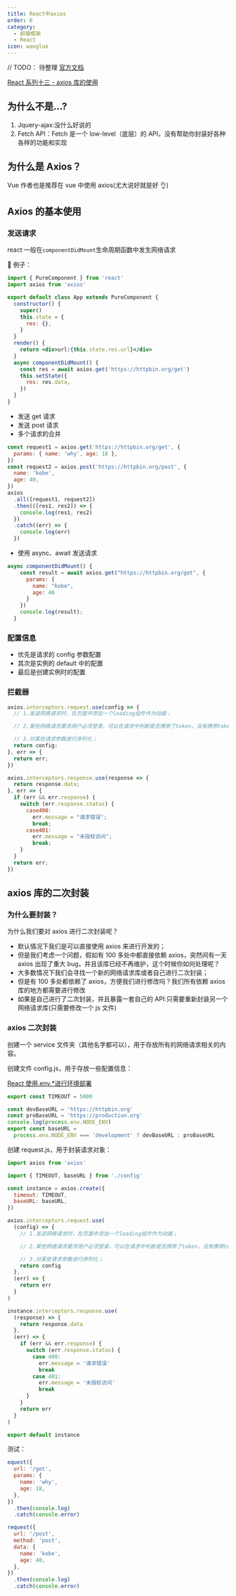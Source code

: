 ```yaml
---
title: React中axios
order: 6
category:
  - 前端框架
  - React
icon: wangluo
---
```


// TODO： 待整理
[官方文档](https://www.axios-http.cn/)

[React 系列十三 - axios 库的使用](https://mp.weixin.qq.com/s/MTj0Or-QFmv9a7BugO6--A)

## 为什么不是...?

1. Jquery-ajax:没什么好说的
2. Fetch API：Fetch 是一个 low-level（底层）的 API，没有帮助你封装好各种各样的功能和实现

## 为什么是 Axios？

Vue 作者也是推荐在 vue 中使用 axios(尤大说好就是好 👌)

## Axios 的基本使用

### 发送请求

react 一般在`componentDidMount`生命周期函数中发生网络请求

🌰 例子：

```jsx
import { PureComponent } from 'react'
import axios from 'axios'

export default class App extends PureComponent {
  constructor() {
    super()
    this.state = {
      res: {},
    }
  }
  render() {
    return <div>url:{this.state.res.url}</div>
  }
  async componentDidMount() {
    const res = await axios.get('https://httpbin.org/get')
    this.setState({
      res: res.data,
    })
  }
}
```

- 发送 get 请求
- 发送 post 请求
- 多个请求的合并

```js
const request1 = axios.get('https://httpbin.org/get', {
  params: { name: 'why', age: 18 },
})
const request2 = axios.post('https://httpbin.org/post', {
  name: 'kobe',
  age: 40,
})
axios
  .all([request1, request2])
  .then(([res1, res2]) => {
    console.log(res1, res2)
  })
  .catch((err) => {
    console.log(err)
  })
```

- 使用 async、await 发送请求

```js
async componentDidMount() {
    const result = await axios.get("https://httpbin.org/get", {
      params: {
        name: "kobe",
        age: 40
      }
    })
    console.log(result);
  }
```

### 配置信息

- 优先是请求的 config 参数配置
- 其次是实例的 default 中的配置
- 最后是创建实例时的配置

### 拦截器

```js
axios.interceptors.request.use(config => {
  // 1.发送网络请求时，在页面中添加一个loading组件作为动画；

  // 2.某些网络请求要求用户必须登录，可以在请求中判断是否携带了token，没有携带token直接跳转到login页面；

  // 3.对某些请求参数进行序列化；
  return config;
}, err => {
  return err;
})

axios.interceptors.response.use(response => {
  return response.data;
}, err => {
  if (err && err.response) {
    switch (err.response.status) {
      case400:
        err.message = "请求错误";
        break;
      case401:
        err.message = "未授权访问";
        break;
    }
  }
  return err;
})
```

## axios 库的二次封装

### 为什么要封装？

为什么我们要对 axios 进行二次封装呢？

- 默认情况下我们是可以直接使用 axios 来进行开发的；
- 但是我们考虑一个问题，假如有 100 多处中都直接依赖 axios，突然间有一天 axios 出现了重大 bug，并且该库已经不再维护，这个时候你如何处理呢？
- 大多数情况下我们会寻找一个新的网络请求库或者自己进行二次封装；
- 但是有 100 多处都依赖了 axios，方便我们进行修改吗？我们所有依赖 axios 库的地方都需要进行修改
- 如果是自己进行了二次封装，并且暴露一套自己的 API:只需要重新封装另一个网络请求库(只需要修改一个 js 文件)

### axios 二次封装

创建一个 service 文件夹（其他名字都可以），用于存放所有的网络请求相关的内容。

创建文件 config.js，用于存放一些配置信息：

[React 使用.env.\*进行环境部署](https://blog.csdn.net/sayUonly/article/details/118225775)

```js
export const TIMEOUT = 5000

const devBaseURL = 'https://httpbin.org'
const proBaseURL = 'https://production.org'
console.log(process.env.NODE_ENV)
export const baseURL =
  process.env.NODE_ENV === 'development' ? devBaseURL : proBaseURL
```

创建 request.js，用于封装请求对象：

```js
import axios from 'axios'

import { TIMEOUT, baseURL } from './config'

const instance = axios.create({
  timeout: TIMEOUT,
  baseURL: baseURL,
})

axios.interceptors.request.use(
  (config) => {
    // 1.发送网络请求时，在页面中添加一个loading组件作为动画；

    // 2.某些网络请求要求用户必须登录，可以在请求中判断是否携带了token，没有携带token直接跳转到login页面；

    // 3.对某些请求参数进行序列化；
    return config
  },
  (err) => {
    return err
  }
)

instance.interceptors.response.use(
  (response) => {
    return response.data
  },
  (err) => {
    if (err && err.response) {
      switch (err.response.status) {
        case 400:
          err.message = '请求错误'
          break
        case 401:
          err.message = '未授权访问'
          break
      }
    }
    return err
  }
)

export default instance
```

测试：

```js
equest({
  url: '/get',
  params: {
    name: 'why',
    age: 18,
  },
})
  .then(console.log)
  .catch(console.error)

request({
  url: '/post',
  method: 'post',
  data: {
    name: 'kobe',
    age: 40,
  },
})
  .then(console.log)
  .catch(console.error)
```
